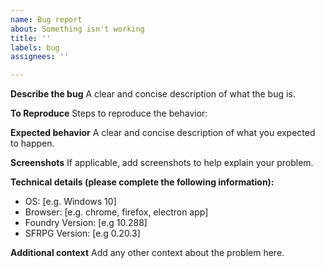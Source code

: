 ```yaml
---
name: Bug report
about: Something isn't working
title: ''
labels: bug
assignees: ''

---
```


**Describe the bug**
A clear and concise description of what the bug is.

**To Reproduce**
Steps to reproduce the behavior:

**Expected behavior**
A clear and concise description of what you expected to happen.

**Screenshots**
If applicable, add screenshots to help explain your problem.

**Technical details (please complete the following information):**
 - OS: [e.g. Windows 10]
 - Browser: [e.g. chrome, firefox, electron app]
 - Foundry Version: [e.g 10.288]
 - SFRPG Version: [e.g 0.20.3]

**Additional context**
Add any other context about the problem here.
